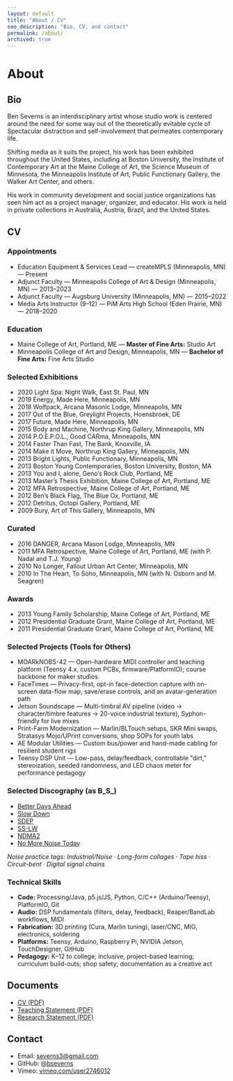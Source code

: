 ```yaml
---
layout: default
title: "About / CV"
seo_description: "Bio, CV, and contact"
permalink: /about/
archived: true
---
```

# About

<!-- TODO: add portrait at assets/images/portrait.jpg (≤1600px wide) -->

## Bio
Ben Severns is an interdisciplinary artist whose studio work is centered around the need for some way out of the theoretically evitable cycle of Spectacular distraction and self-involvement that permeates contemporary life.

Shifting media as it suits the project, his work has been exhibited throughout the United States, including at Boston University, the Institute of Contemporary Art at the Maine College of Art, the Science Museum of Minnesota, the Minneapolis Institute of Art, Public Functionary Gallery, the Walker Art Center, and others.

His work in community development and social justice organizations has seen him act as a project manager, organizer, and educator. His work is held in private collections in Australia, Austria, Brazil, and the United States.

## CV

### Appointments
- Education Equipment & Services Lead — createMPLS (Minneapolis, MN) — Present
- Adjunct Faculty — Minneapolis College of Art & Design (Minneapolis, MN) — 2013–2023
- Adjunct Faculty — Augsburg University (Minneapolis, MN) — 2015–2022
- Media Arts Instructor (9–12) — PiM Arts High School (Eden Prairie, MN) — 2018–2020

### Education
- Maine College of Art, Portland, ME — **Master of Fine Arts:** Studio Art
- Minneapolis College of Art and Design, Minneapolis, MN — **Bachelor of Fine Arts:** Fine Arts Studio

### Selected Exhibitions
- 2020 Light Spa: Night Walk, East St. Paul, MN
- 2019 Energy, Made Here, Minneapolis, MN
- 2018 Wolfpack, Arcana Masonic Lodge, Minneapolis, MN
- 2017 Out of the Blue, Greylight Projects, Hoensbroek, DE
- 2017 Future, Made Here, Minneapolis, MN
- 2015 Body and Machine, Northrup King Gallery, Minneapolis, MN
- 2014 P.O.E.P.O.L., Good CARma, Minneapolis, MN
- 2014 Faster Than Fast, The Bank, Knoxville, IA
- 2014 Make it Move, Northrup King Gallery, Minneapolis, MN
- 2013 Bright Lights, Public Functionary, Minneapolis, MN
- 2013 Boston Young Contemporaries, Boston University, Boston, MA
- 2013 You and I, alone, Geno’s Rock Club, Portland, ME
- 2013 Master’s Thesis Exhibition, Maine College of Art, Portland, ME
- 2012 MFA Retrospective, Maine College of Art, Portland, ME
- 2012 Ben’s Black Flag, The Blue Ox, Portland, ME
- 2012 Detritus, Octopi Gallery, Portland, ME
- 2009 Bury, Art of This Gallery, Minneapolis, MN

### Curated
- 2016 DANGER, Arcana Mason Lodge, Minneapolis, MN
- 2011 MFA Retrospective, Maine College of Art, Portland, ME (with P. Nadal and T.J. Young)
- 2010 No Longer, Fallout Urban Art Center, Minneapolis, MN
- 2010 In The Heart, To Soho, Minneapolis, MN (with N. Osborn and M. Seagren)

### Awards
- 2013 Young Family Scholarship, Maine College of Art, Portland, ME
- 2012 Presidential Graduate Grant, Maine College of Art, Portland, ME
- 2011 Presidential Graduate Grant, Maine College of Art, Portland, ME

### Selected Projects (Tools for Others)
- MOARkNOBS-42 — Open-hardware MIDI controller and teaching platform (Teensy 4.x, custom PCBs, firmware/PlatformIO); course backbone for maker studios
- FaceTimes — Privacy-first, opt-in face-detection capture with on-screen data-flow map, save/erase controls, and an avatar-generation path
- Jetson Soundscape — Multi-timbral AV pipeline (video → character/timbre features → 20-voice industrial texture), Syphon-friendly for live mixes
- Print-Farm Modernization — Marlin/BLTouch setups, SKR Mini swaps, Stratasys Mojo/UPrint conversions, shop SOPs for youth labs
- AE Modular Utilities — Custom bus/power and hand-made cabling for resilient student rigs
- Teensy DSP Unit — Low-pass, delay/feedback, controllable "dirt," stereoization, seeded randomness, and LED chaos meter for performance pedagogy

### Selected Discography (as B_S_)
- [Better Days Ahead](https://bbss.bandcamp.com/album/better-days-ahead)
- [Slow Down](https://bbss.bandcamp.com/album/slow-down)
- [SDEP](https://bbss.bandcamp.com/album/sdep)
- [SS-LW](https://bbss.bandcamp.com/album/ss-lw)
- [NDMA2](https://bbss.bandcamp.com/album/ndma2)
- [No More Noise Today](https://bbss.bandcamp.com/album/no-more-noise-today)

_Noise practice tags: Industrial/Noise · Long-form collages · Tape hiss · Circuit-bent · Digital signal chains_

### Technical Skills
- **Code:** Processing/Java, p5.js/JS, Python, C/C++ (Arduino/Teensy), PlatformIO, Git
- **Audio:** DSP fundamentals (filters, delay, feedback), Reaper/BandLab workflows, MIDI
- **Fabrication:** 3D printing (Cura, Marlin tuning), laser/CNC, MIG, electronics, soldering
- **Platforms:** Teensy, Arduino, Raspberry Pi, NVIDIA Jetson, TouchDesigner, GitHub
- **Pedagogy:** K–12 to college; inclusive, project-based learning; curriculum build-outs; shop safety; documentation as a creative act

## Documents
- <a href="/assets/docs/BenSeverns_CV.pdf">CV (PDF)</a>
- <a href="/assets/docs/Teaching_Statement.pdf">Teaching Statement (PDF)</a>
- <a href="/assets/docs/Research_Statement.pdf">Research Statement (PDF)</a>

<!-- TODO: add PDF files to assets/docs/ -->

## Contact
- Email: <a href="mailto:severns3@gmail.com">severns3@gmail.com</a>
- GitHub: <a href="{{ site.data.social.github }}">@bseverns</a>
- Vimeo: <a href="{{ site.data.social.vimeo }}">vimeo.com/user2746012</a>
